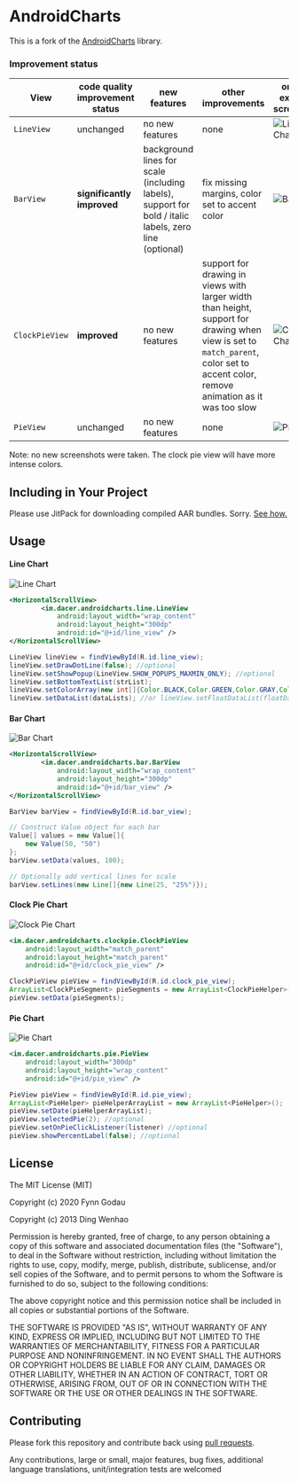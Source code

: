 # AndroidCharts

This is a fork of the [AndroidCharts](https://github.com/HackPlan/AndroidCharts) library.

### Improvement status

| View | code quality improvement status | new features | other improvements | original example screenshot
|---|---|---|---|---|
| `LineView` | unchanged | no new features | none | ![Line Chart](https://raw.github.com/dacer/AndroidCharts/master/pic/line.png)
| `BarView` | **significantly improved** | background lines for scale (including labels), support for bold / italic labels, zero line (optional) | fix missing margins, color set to accent color | ![Bar Chart](https://raw.github.com/dacer/AndroidCharts/master/pic/bar.png)
| `ClockPieView` | **improved** | no new features | support for drawing in views with larger width than height, support for drawing when view is set to `match_parent`, color set to accent color, remove animation as it was too slow | ![Clock Pie Chart](https://raw.github.com/dacer/AndroidCharts/master/pic/pie.png)
| `PieView` | unchanged | no new features | none | ![Pie Chart](https://raw.github.com/dacer/AndroidCharts/master/pic/pie2.png)

Note: no new screenshots were taken. The clock pie view will have more intense colors.

## Including in Your Project

Please use JitPack for downloading compiled AAR bundles. Sorry. [See how.](https://jitpack.io/#fynngodau/AndroidCharts/)

## Usage

#### Line Chart

![Line Chart](https://raw.github.com/dacer/AndroidCharts/master/pic/line.png)

```xml
<HorizontalScrollView>
        <im.dacer.androidcharts.line.LineView
            android:layout_width="wrap_content"
            android:layout_height="300dp"
            android:id="@+id/line_view" />
</HorizontalScrollView>
```

```java
LineView lineView = findViewById(R.id.line_view);
lineView.setDrawDotLine(false); //optional
lineView.setShowPopup(LineView.SHOW_POPUPS_MAXMIN_ONLY); //optional
lineView.setBottomTextList(strList);
lineView.setColorArray(new int[]{Color.BLACK,Color.GREEN,Color.GRAY,Color.CYAN});
lineView.setDataList(dataLists); //or lineView.setFloatDataList(floatDataLists)
```

#### Bar Chart

![Bar Chart](https://raw.github.com/dacer/AndroidCharts/master/pic/bar.png)

```xml
<HorizontalScrollView>
        <im.dacer.androidcharts.bar.BarView
            android:layout_width="wrap_content"
            android:layout_height="300dp"
            android:id="@+id/bar_view" />
</HorizontalScrollView>
```

```java
BarView barView = findViewById(R.id.bar_view);

// Construct Value object for each bar
Value[] values = new Value[]{
    new Value(50, "50")
};
barView.setData(values, 100);

// Optionally add vertical lines for scale
barView.setLines(new Line[]{new Line(25, "25%")});
```

#### Clock Pie Chart

![Clock Pie Chart](https://raw.github.com/dacer/AndroidCharts/master/pic/pie.png)

```xml
<im.dacer.androidcharts.clockpie.ClockPieView
    android:layout_width="match_parent"
    android:layout_height="match_parent"
    android:id="@+id/clock_pie_view" />
```

```java
ClockPieView pieView = findViewById(R.id.clock_pie_view);
ArrayList<ClockPieSegment> pieSegments = new ArrayList<ClockPieHelper>();
pieView.setData(pieSegments);
```

#### Pie Chart

![Pie Chart](https://raw.github.com/dacer/AndroidCharts/master/pic/pie2.png)

```xml
<im.dacer.androidcharts.pie.PieView
    android:layout_width="300dp"
    android:layout_height="wrap_content"
    android:id="@+id/pie_view" />
```

```java
PieView pieView = findViewById(R.id.pie_view);
ArrayList<PieHelper> pieHelperArrayList = new ArrayList<PieHelper>();
pieView.setDate(pieHelperArrayList);
pieView.selectedPie(2); //optional
pieView.setOnPieClickListener(listener) //optional
pieView.showPercentLabel(false); //optional
```

## License

The MIT License (MIT)

Copyright (c) 2020 Fynn Godau

Copyright (c) 2013 Ding Wenhao

Permission is hereby granted, free of charge, to any person obtaining a copy of
this software and associated documentation files (the "Software"), to deal in
the Software without restriction, including without limitation the rights to
use, copy, modify, merge, publish, distribute, sublicense, and/or sell copies of
the Software, and to permit persons to whom the Software is furnished to do so,
subject to the following conditions:

The above copyright notice and this permission notice shall be included in all
copies or substantial portions of the Software.

THE SOFTWARE IS PROVIDED "AS IS", WITHOUT WARRANTY OF ANY KIND, EXPRESS OR
IMPLIED, INCLUDING BUT NOT LIMITED TO THE WARRANTIES OF MERCHANTABILITY, FITNESS
FOR A PARTICULAR PURPOSE AND NONINFRINGEMENT. IN NO EVENT SHALL THE AUTHORS OR
COPYRIGHT HOLDERS BE LIABLE FOR ANY CLAIM, DAMAGES OR OTHER LIABILITY, WHETHER
IN AN ACTION OF CONTRACT, TORT OR OTHERWISE, ARISING FROM, OUT OF OR IN
CONNECTION WITH THE SOFTWARE OR THE USE OR OTHER DEALINGS IN THE SOFTWARE.


## Contributing

Please fork this repository and contribute back using
[pull requests](https://github.com/github/android/pulls).

Any contributions, large or small, major features, bug fixes, additional
language translations, unit/integration tests are welcomed

